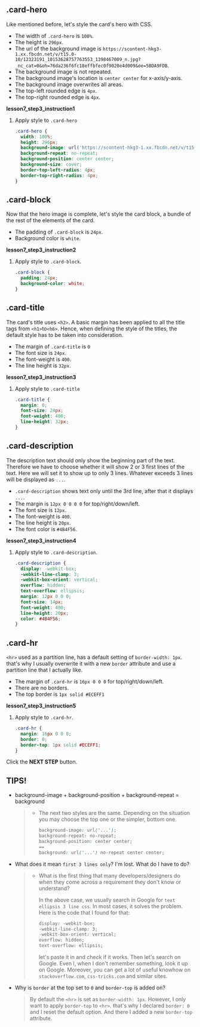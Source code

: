 ## .card-hero

Like mentioned before, let's style the card's hero with CSS.
* The width of `.card-hero` is `100%`.
* The height is `296px`.
* The url of the background image is `https://scontent-hkg3-1.xx.fbcdn.net/v/t15.0-10/12323191_10153628757763553_1398467009_n.jpg?_nc_cat=0&oh=76da236f6fc18effbfec0f9020e4d009&oe=5BDA9FDB`.
* The background image is not repeated.
* The background image's location is `center center` for x-axis/y-axis.
* The background image overwrites all areas.
* The top-left rounded edge is `4px`.
* The top-right rounded edge is `4px`.


**lesson7_step3_instruction1**
1. Apply style to `.card-hero`

    ```css
    .card-hero {
      width: 100%;
      height: 296px;
      background-image: url('https://scontent-hkg3-1.xx.fbcdn.net/v/t15.0-10/12323191_10153628757763553_1398467009_n.jpg?_nc_cat=0&oh=76da236f6fc18effbfec0f9020e4d009&oe=5BDA9FDB');
      background-repeat: no-repeat;
      background-position: center center;
      background-size: cover;
      border-top-left-radius: 4px;
      border-top-right-radius: 4px;
    }
    ```



## .card-block
Now that the hero image is complete, let's style the card block, a bundle of the rest of the elements of the card.

* The padding of `.card-block` is `24px`.
* Background color is `white`.


**lesson7_step3_instruction2**
1. Apply style to `.card-block`.
    ```css
    .card-block {
      padding: 24px;
      background-color: white;
    }
    ```



## .card-title
The card's title uses  `<h2>`. A basic margin has been applied to all the title tags from `<h1>`to`<h6>`. Hence, when defining the style of the titles, the default style has to be taken into consideration. 

* The margin of `.card-title` is `0`
* The font size is `24px`.
* The font-weight is `400`.
* The line height is `32px`.


**lesson7_step3_instruction3**
1. Apply style to `.card-title`
    ```css
    .card-title {
      margin: 0;
      font-size: 24px;
      font-weight: 400;
      line-height: 32px;
    }
    ```



## .card-description

The description text should only show the beginning part of the text. Therefore we have to choose whether it will show 2 or 3 first lines of the text. Here we will set it to show up to only 3 lines. Whatever exceeds 3 lines will be displayed as `...`.

- `.card-description` shows text only until the 3rd line, after that it displays `...`.
- The margin is `12px 0 0 0 0` for top/right/down/left.
- The font size is `12px`.
- The font-weight is `400`.
- The line height is `20px`.
- The font color is `#4B4F56`. 

**lesson7_step3_instruction4**

1. Apply style to `.card-description`.

   ```css
   .card-description {
     display: -webkit-box;
     -webkit-line-clamp: 3;
     -webkit-box-orient: vertical;
     overflow: hidden;
     text-overflow: ellipsis;
     margin: 12px 0 0 0;
     font-size: 14px;
     font-weight: 400;
     line-height: 20px;
     color: #4B4F56;
   }
   ```





## .card-hr

`<hr>` used as a partition line, has a default setting of  `border-width: 1px`. that's why I usually overwrite it with a new `border` attribute and use a partition line that I actually like. 

- The margin of `.card-hr` is `16px 0 0 0` for top/right/down/left.
- There are no borders.
- The top border is `1px solid #ECEFF1`

**lesson7_step3_instruction5**

1. Apply style to `.card-hr`.

   ```css
   .card-hr {
     margin: 16px 0 0 0;
     border: 0;
     border-top: 1px solid #ECEFF1;
   }
   ```



Click the **NEXT STEP** button.



## TIPS!

- background-image + background-position + background-repeat = background

  > * The next two styles are the same. Depending on the situation you may choose the top one or the simpler, bottom one. 
  >
  >   ```css
  >   background-image: url('...');
  >   background-repeat: no-repeat;
  >   background-position: center center;
  >   ==
  >   background: url('...') no-repeat center center;
  >   ```

- What does it mean `first 3 lines only`? I'm lost. What do I have to do?

  > - What is the first thing that many developers/designers do when they come across a requirement they don't know or understand? 
  >
  >   In the above case, we usually search in Google for `text ellipsis 3 line css`. In most cases, it solves the problem. Here is the code that I found for that: 
  >
  >   ```css
  >   display: -webkit-box;
  >   -webkit-line-clamp: 3;
  >   -webkit-box-orient: vertical;
  >   overflow: hidden;
  >   text-overflow: ellipsis;
  >   ```
  >
  >   let's paste it in and check if it works. Then let's search on Google. Even I, when I don't remember something, look it up on Google. Moreover, you can get a lot of useful knowhow on `stackoverflow.com`, `css-tricks.com` and similar sites. 

- Why is `border` at the top set to `0` and `border-top` is added on?

  > By default the `<hr>` is set as `border-width: 1px`. However, I only want to apply `border-top` to `<hr>`. that's why I declared  `border: 0` and I reset the default option. And there I added a new `border-top` attribute. 